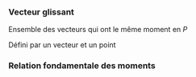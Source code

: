 ### Vecteur glissant
Ensemble des vecteurs qui ont le même moment en $P$ 

Défini par un vecteur et un point

### Relation fondamentale des moments

